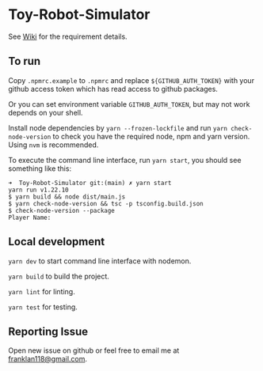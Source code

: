 # Toy-Robot-Simulator

See [Wiki](https://github.com/tlan16/Toy-Robot-Simulator/wiki) for the requirement details.

## To run

Copy `.npmrc.example` to `.npmrc` and replace `${GITHUB_AUTH_TOKEN}` with your github access token which has read access to github packages.

Or you can set environment variable `GITHUB_AUTH_TOKEN`, but may not work depends on your shell.

Install node dependencies by `yarn --frozen-lockfile` and run `yarn check-node-version` to check you have the required node, npm and yarn version. Using `nvm` is recommended.

To execute the command line interface, run `yarn start`, you should see something like this:
```shell script
➜  Toy-Robot-Simulator git:(main) ✗ yarn start
yarn run v1.22.10
$ yarn build && node dist/main.js
$ yarn check-node-version && tsc -p tsconfig.build.json
$ check-node-version --package
Player Name:
```

## Local development

`yarn dev` to start command line interface with nodemon.

`yarn build` to build the project.

`yarn lint` for linting.

`yarn test` for testing.

## Reporting Issue

Open new issue on github or feel free to email me at [franklan118@gmail.com](mailto:franklan118@gmail.com).
